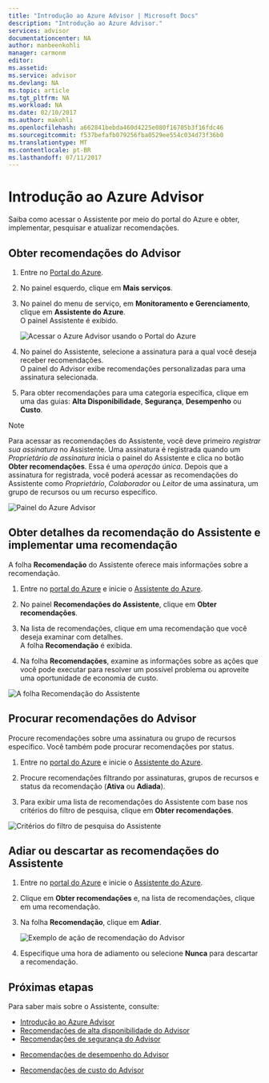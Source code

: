 ```yaml
---
title: "Introdução ao Azure Advisor | Microsoft Docs"
description: "Introdução ao Azure Advisor."
services: advisor
documentationcenter: NA
author: manbeenkohli
manager: carmonm
editor: 
ms.assetid: 
ms.service: advisor
ms.devlang: NA
ms.topic: article
ms.tgt_pltfrm: NA
ms.workload: NA
ms.date: 02/10/2017
ms.author: makohli
ms.openlocfilehash: a662841bebda460d4225e080f16705b3f16fdc46
ms.sourcegitcommit: f537befafb079256fba0529ee554c034d73f36b0
ms.translationtype: MT
ms.contentlocale: pt-BR
ms.lasthandoff: 07/11/2017
---
```

# <a name="get-started-with-azure-advisor"></a>Introdução ao Azure Advisor

Saiba como acessar o Assistente por meio do portal do Azure e obter, implementar, pesquisar e atualizar recomendações.

## <a name="get-advisor-recommendations"></a>Obter recomendações do Advisor

1. Entre no [Portal do Azure](https://portal.azure.com).

2. No painel esquerdo, clique em **Mais serviços**.

3. No painel do menu de serviço, em **Monitoramento e Gerenciamento**, clique em **Assistente do Azure**.  
 O painel Assistente é exibido.

   ![Acessar o Azure Advisor usando o Portal do Azure](./media/advisor-overview/advisor-azure-portal-menu.png) 

4. No painel do Assistente, selecione a assinatura para a qual você deseja receber recomendações.  
O painel do Advisor exibe recomendações personalizadas para uma assinatura selecionada. 

5. Para obter recomendações para uma categoria específica, clique em uma das guias: **Alta Disponibilidade**, **Segurança**, **Desempenho** ou **Custo**.
 
> [!NOTE]
> Para acessar as recomendações do Assistente, você deve primeiro *registrar sua assinatura* no Assistente. Uma assinatura é registrada quando um *Proprietário de assinatura* inicia o painel do Assistente e clica no botão **Obter recomendações**. Essa é uma *operação única*. Depois que a assinatura for registrada, você poderá acessar as recomendações do Assistente como *Proprietário*, *Colaborador* ou *Leitor* de uma assinatura, um grupo de recursos ou um recurso específico.

  ![Painel do Azure Advisor](./media/advisor-overview/advisor-all-tab.png)

## <a name="get-advisor-recommendation-details-and-implement-a-solution"></a>Obter detalhes da recomendação do Assistente e implementar uma recomendação

A folha **Recomendação** do Assistente oferece mais informações sobre a recomendação. 

1. Entre no [portal do Azure](https://portal.azure.com) e inicie o [Assistente do Azure](https://aka.ms/azureadvisordashboard).

2. No painel **Recomendações do Assistente**, clique em **Obter recomendações**.

3. Na lista de recomendações, clique em uma recomendação que você deseja examinar com detalhes.  
A folha **Recomendação** é exibida.

4. Na folha **Recomendações**, examine as informações sobre as ações que você pode executar para resolver um possível problema ou aproveite uma oportunidade de economia de custo. 
  
  ![A folha Recomendação do Assistente](./media/advisor-overview/advisor-recommendation-action-example.png)

## <a name="search-for-advisor-recommendations"></a>Procurar recomendações do Advisor

Procure recomendações sobre uma assinatura ou grupo de recursos específico. Você também pode procurar recomendações por status.

1. Entre no [portal do Azure](https://portal.azure.com) e inicie o [Assistente do Azure](https://aka.ms/azureadvisordashboard).

2. Procure recomendações filtrando por assinaturas, grupos de recursos e status da recomendação (**Ativa** ou **Adiada**).

3. Para exibir uma lista de recomendações do Assistente com base nos critérios do filtro de pesquisa, clique em **Obter recomendações**.

  ![Critérios do filtro de pesquisa do Assistente](./media/advisor-get-started/advisor-search.png)

## <a name="snooze-or-dismiss-advisor-recommendations"></a>Adiar ou descartar as recomendações do Assistente

1. Entre no [portal do Azure](https://portal.azure.com) e inicie o [Assistente do Azure](https://aka.ms/azureadvisordashboard).

2. Clique em **Obter recomendações** e, na lista de recomendações, clique em uma recomendação.

3. Na folha **Recomendação**, clique em **Adiar**.  

   ![Exemplo de ação de recomendação do Advisor](./media/advisor-get-started/advisor-snooze.png)

4. Especifique uma hora de adiamento ou selecione **Nunca** para descartar a recomendação.


## <a name="next-steps"></a>Próximas etapas

Para saber mais sobre o Assistente, consulte:
* [Introdução ao Azure Advisor](advisor-overview.md)
* [Recomendações de alta disponibilidade do Advisor](advisor-high-availability-recommendations.md)
* [Recomendações de segurança do Advisor](advisor-security-recommendations.md)
-  [Recomendações de desempenho do Advisor](advisor-performance-recommendations.md)
* [Recomendações de custo do Advisor](advisor-performance-recommendations.md)
